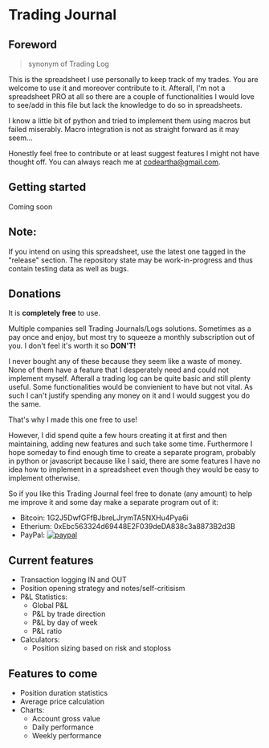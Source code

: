 # Trading Journal

## Foreword
> synonym of Trading Log

This is the spreadsheet I use personally to keep track of my trades. You are welcome to use it and moreover contribute to it. Afterall, I'm not a spreadsheet PRO at all so there are a couple of functionalities I would love to see/add in this file but lack the knowledge to do so in spreadsheets.

I know a little bit of python and tried to implement them using macros but failed miserably. Macro integration is not as straight forward as it may seem...

Honestly feel free to contribute or at least suggest features I might not have thought off. You can always reach me at [codeartha@gmail.com](mailto:codeartha@gmail.com).

## Getting started

Coming soon

## Note:
If you intend on using this spreadsheet, use the latest one tagged in the "release" section. The repository state may be work-in-progress and thus contain testing data as well as bugs.

## Donations

It is **completely free** to use. 

Multiple companies sell Trading Journals/Logs solutions. Sometimes as a pay once and enjoy, but most try to squeeze a monthly subscription out of you. I don't feel it's worth it so **DON'T!**

I never bought any of these because they seem like a waste of money.
None of them have a feature that I desperately need and could not implement myself. Afterall a trading log can be quite basic and still plenty useful. Some functionalities would be convienient to have but not vital. As such I can't justify spending any money on it and I would suggest you do the same.

That's why I made this one free to use!

However, I did spend quite a few hours creating it at first and then maintaining, adding new features and such take some time. 
Furthermore I hope someday to find enough time to create a separate program, probably in python or javascript because like I said, there are some features I have no idea how to implement in a spreadsheet even though they would be easy to implement otherwise.

So if you like this Trading Journal feel free to donate (any amount) to help me improve it and some day make a separate program out of it:

- Bitcoin: 1G2J5DwfGFfBJbreLJrymTA5NXHu4Pya6i
- Etherium: 0xEbc563324d69448E2F039deDA838c3a8873B2d3B
- PayPal: [![paypal](https://www.paypalobjects.com/en_US/i/btn/btn_donateCC_LG.gif)](https://paypal.me/WilliamArsac)

## Current features
- Transaction logging IN and OUT
- Position opening strategy and notes/self-critisism
- P&L Statistics:
	- Global P&L
	- P&L by trade direction
	- P&L by day of week
	- P&L ratio
- Calculators:
	- Position sizing based on risk and stoploss

## Features to come

- Position duration statistics
- Average price calculation
- Charts:
	- Account gross value
	- Daily performance
	- Weekly performance
